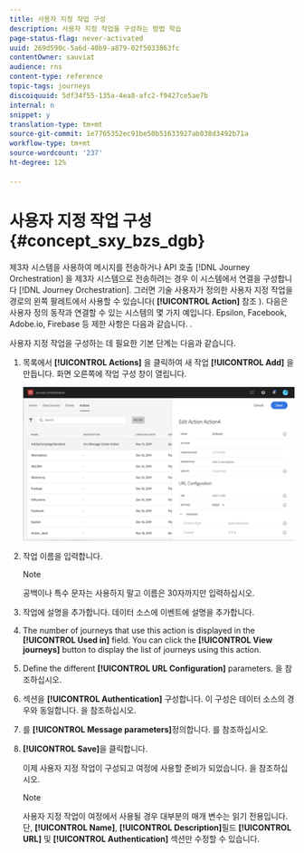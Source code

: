 ```yaml
---
title: 사용자 지정 작업 구성
description: 사용자 지정 작업을 구성하는 방법 학습
page-status-flag: never-activated
uuid: 269d590c-5a6d-40b9-a879-02f5033863fc
contentOwner: sauviat
audience: rns
content-type: reference
topic-tags: journeys
discoiquuid: 5df34f55-135a-4ea8-afc2-f9427ce5ae7b
internal: n
snippet: y
translation-type: tm+mt
source-git-commit: 1e7765352ec91be50b51633927ab038d3492b71a
workflow-type: tm+mt
source-wordcount: '237'
ht-degree: 12%

---
```



# 사용자 지정 작업 구성 {#concept_sxy_bzs_dgb}

제3자 시스템을 사용하여 메시지를 전송하거나 API 호출 [!DNL Journey Orchestration] 을 제3자 시스템으로 전송하려는 경우 이 시스템에서 연결을 구성합니다 [!DNL Journey Orchestration]. 그러면 기술 사용자가 정의한 사용자 지정 작업을 경로의 왼쪽 팔레트에서 사용할 수 있습니다( **[!UICONTROL Action]** 참조 [](../building-journeys/about-action-activities.md)). 다음은 사용자 정의 동작과 연결할 수 있는 시스템의 몇 가지 예입니다. Epsilon, Facebook, Adobe.io, Firebase 등
제한 사항은 다음과 같습니다. [](../action/custom-action-limitations.md).

사용자 지정 작업을 구성하는 데 필요한 기본 단계는 다음과 같습니다.

1. 목록에서 **[!UICONTROL Actions]** 을 클릭하여 새 작업 **[!UICONTROL Add]** 을 만듭니다. 화면 오른쪽에 작업 구성 창이 열립니다.

   ![](../assets/custom2.png)

1. 작업 이름을 입력합니다.

   >[!NOTE]
   >
   >공백이나 특수 문자는 사용하지 말고 이름은 30자까지만 입력하십시오.

1. 작업에 설명을 추가합니다. 데이터 소스에 이벤트에 설명을 추가합니다.
1. The number of journeys that use this action is displayed in the **[!UICONTROL Used in]** field. You can click the **[!UICONTROL View journeys]** button to display the list of  journeys using this action.
1. Define the different **[!UICONTROL URL Configuration]** parameters. [](../action/url-configuration.md)을 참조하십시오.
1. 섹션을 **[!UICONTROL Authentication]** 구성합니다. 이 구성은 데이터 소스의 경우와 동일합니다.  [](../datasource/external-data-sources.md#section_wjp_nl5_nhb)을 참조하십시오.
1. 를 **[!UICONTROL Message parameters]**&#x200B;정의합니다. [](../action/defining-the-message-parameters.md)를 참조하십시오.
1. **[!UICONTROL Save]**&#x200B;을 클릭합니다.

   이제 사용자 지정 작업이 구성되고 여정에 사용할 준비가 되었습니다. [](../building-journeys/about-action-activities.md)을 참조하십시오.

   >[!NOTE]
   >
   >사용자 지정 작업이 여정에서 사용될 경우 대부분의 매개 변수는 읽기 전용입니다. 단, **[!UICONTROL Name]**, **[!UICONTROL Description]**&#x200B;필드 **[!UICONTROL URL]** 및 **[!UICONTROL Authentication]** 섹션만 수정할 수 있습니다.
